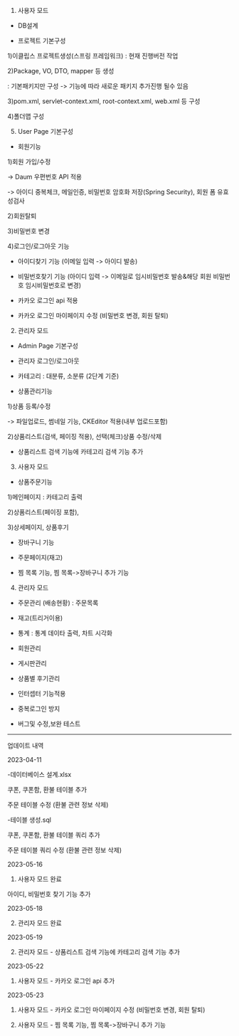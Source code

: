 1. 사용자 모드

- DB설계

- 프로젝트 기본구성

1)이클립스 프로젝트생성(스프링 프레임워크) : 현재 진행버전 작업

2)Package, VO, DTO, mapper 등 생성

: 기본패키지만 구성 -> 기능에 따라 새로운 패키지 추가진행 될수 있음

3)pom.xml, servlet-context.xml, root-context.xml, web.xml 등 구성

4)폴더맵 구성

5) User Page 기본구성

- 회원기능

1)회원 가입/수정

-> Daum 우편번호 API 적용

-> 아이디 중복체크, 메일인증, 비밀번호 암호화 저장(Spring Security), 회원 폼 유효성검사

2)회원탈퇴

3)비밀번호 변경

4)로그인/로그아웃 기능

+ 아이디찾기 기능 (이메일 입력 -> 아이디 발송)

+ 비밀번호찾기 기능 (아이디 입력 -> 이메일로 임시비밀번호 발송&해당 회원 비밀번호 임시비밀번호로 변경)

+ 카카오 로그인 api 적용

+ 카카오 로그인 마이페이지 수정 (비밀번호 변경, 회원 탈퇴)


2. 관리자 모드

- Admin Page 기본구성

- 관리자 로그인/로그아웃

- 카테고리 : 대분류, 소분류 (2단계 기준)

- 상품관리기능

1)상품 등록/수정

-> 파일업로드, 썸네일 기능, CKEditor 적용(내부 업로드포함)

2)상품리스트(검색, 페이징 적용), 선택(체크)상품 수정/삭제

+ 상품리스트 검색 기능에 카테고리 검색 기능 추가


3. 사용자 모드

- 상품주문기능

1)메인페이지 : 카테고리 출력

2)상품리스트(페이징 포함),

3)상세페이지, 상품후기

- 장바구니 기능

- 주문페이지(재고)

+ 찜 목록 기능, 찜 목록->장바구니 추가 기능


4. 관리자 모드

- 주문관리 (배송현황) : 주문목록

- 재고(트리거이용)

- 통계 : 통계 데이타 출력, 차트 시각화

- 회원관리

- 게시판관리

- 상품별 후기관리


- 인터셉터 기능적용

- 중복로그인 방지

- 버그및 수정,보완 테스트


---------------


업데이트 내역

2023-04-11

-데이터베이스 설계.xlsx

쿠폰, 쿠폰함, 환불 테이블 추가

주문 테이블 수정 (환불 관련 정보 삭제)

-테이블 생성.sql

쿠폰, 쿠폰함, 환불 테이블 쿼리 추가

주문 테이블 쿼리 수정 (환불 관련 정보 삭제)


2023-05-16

1. 사용자 모드 완료

아이디, 비밀번호 찾기 기능 추가


2023-05-18

2. 관리자 모드 완료


2023-05-19

2. 관리자 모드 - 상품리스트 검색 기능에 카테고리 검색 기능 추가


2023-05-22

1. 사용자 모드 - 카카오 로그인 api 추가


2023-05-23

1. 사용자 모드 - 카카오 로그인 마이페이지 수정 (비밀번호 변경, 회원 탈퇴)

3. 사용자 모드 - 찜 목록 기능, 찜 목록->장바구니 추가 기능

﻿